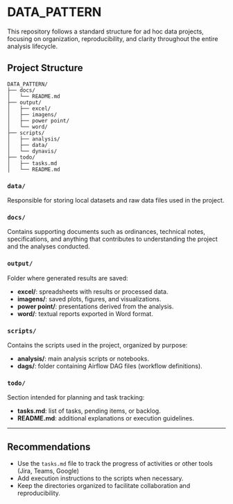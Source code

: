 # DATA\_PATTERN

This repository follows a standard structure for ad hoc data projects, focusing on organization, reproducibility, and clarity throughout the entire analysis lifecycle.

## Project Structure

```plaintext
DATA_PATTERN/
├── docs/
│   └── README.md
├── output/
│   ├── excel/
│   ├── imagens/
│   ├── power point/
│   └── word/
├── scripts/
│   ├── analysis/
│   ├── data/
│   └── dynavis/
├── todo/
│   ├── tasks.md
│   └── README.md
```

### `data/`

Responsible for storing local datasets and raw data files used in the project.

### `docs/`

Contains supporting documents such as ordinances, technical notes, specifications, and anything that contributes to understanding the project and the analyses conducted.

### `output/`

Folder where generated results are saved:

* **excel/**: spreadsheets with results or processed data.
* **imagens/**: saved plots, figures, and visualizations.
* **power point/**: presentations derived from the analysis.
* **word/**: textual reports exported in Word format.

### `scripts/`

Contains the scripts used in the project, organized by purpose:

* **analysis/**: main analysis scripts or notebooks.
* **dags/**: folder containing Airflow DAG files (workflow definitions).

### `todo/`

Section intended for planning and task tracking:

* **tasks.md**: list of tasks, pending items, or backlog.
* **README.md**: additional explanations or execution guidelines.

---

## Recommendations

* Use the `tasks.md` file to track the progress of activities or other tools (Jira, Teams, Google)
* Add execution instructions to the scripts when necessary.
* Keep the directories organized to facilitate collaboration and reproducibility.
